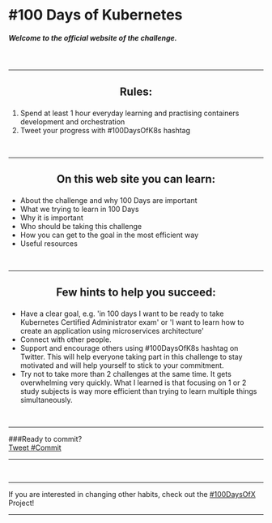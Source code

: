 
#  **#100 Days of Kubernetes**

##### Welcome to the official website of the challenge. 

&nbsp;

___
## <p align="center">**Rules**:</p>

1. Spend at least 1 hour everyday learning and practising containers development and orchestration
2. Tweet your progress with #100DaysOfK8s hashtag

&nbsp;
___

## <p align="center">**On this web site you can learn:**</p>

* About the challenge and why 100 Days are important
* What we trying to learn in 100 Days
* Why it is important
* Who should be taking this challenge
* How you can get to the goal in the most efficient way
* Useful resources

&nbsp;
___

## <p align="center">**Few hints to help you succeed:**</p>

* Have a clear goal, e.g. 'in 100 days I want to be ready to take Kubernetes Certified Administrator exam' or 'I want to learn how to create an application using microservices architecture'
* Connect with other people.
* Support and encourage others using #100DaysOfK8s hashtag on Twitter. This will help everyone taking part in this challenge to stay motivated and will help yourself to stick to your commitment.
* Try not to take more than 2 challenges at the same time. It gets overwhelming very quickly. What I learned is that focusing on 1 or 2 study subjects is way more efficient than trying to learn multiple things simultaneously.

&nbsp;
___
###Ready to commit?   
<a href="https://twitter.com/intent/tweet?button_hashtag=Commit&ref_src=twsrc%5Etfw" class="twitter-hashtag-button" data-size="large" data-text="I&#39;m publicly committing to the 100DaysOfK8s Challenge starting today! Learn More and Join me https://100DaysOfK8s.io #100DaysOfK8s" data-show-count="false">Tweet #Commit</a><script async src="https://platform.twitter.com/widgets.js" charset="utf-8"></script>

___


&nbsp;
___
If you are interested in changing other habits, check out the [#100DaysOfX](https://www.100daysofx.com/) Project!
___